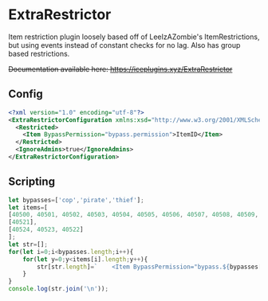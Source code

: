 # ExtraRestrictor
Item restriction plugin loosely based off of LeeIzAZombie's ItemRestrictions, but using events instead of constant checks for no lag. Also has group based restrictions.

~~Documentation available here: https://iceplugins.xyz/ExtraRestrictor~~

## Config

```xml
<?xml version="1.0" encoding="utf-8"?>
<ExtraRestrictorConfiguration xmlns:xsd="http://www.w3.org/2001/XMLSchema" xmlns:xsi="http://www.w3.org/2001/XMLSchema-instance">
  <Restricted>
    <Item BypassPermission="bypass.permission">ItemID</Item>
  </Restricted>
  <IgnoreAdmins>true</IgnoreAdmins>
</ExtraRestrictorConfiguration>
```

## Scripting
```js
let bypasses=['cop','pirate','thief'];
let items=[
[40500, 40501, 40502, 40503, 40504, 40505, 40506, 40507, 40508, 40509, 40510, 40511, 40512, 40513, 40514, 40515, 40517, 40518, 40519, 40520],
[40521],
[40524, 40523, 40522]
];
let str=[];
for(let i=0;i<bypasses.length;i++){
    for(let y=0;y<items[i].length;y++){
        str[str.length]=`    <Item BypassPermission="bypass.${bypasses[i]}">${items[i][y]}</Item>`;
    }
}
console.log(str.join('\n'));
```
